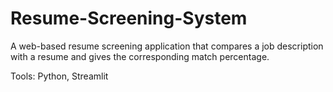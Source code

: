 # Resume-Screening-System
A web-based resume screening application that compares a job description with a resume and gives the corresponding match percentage.

Tools: Python, Streamlit
